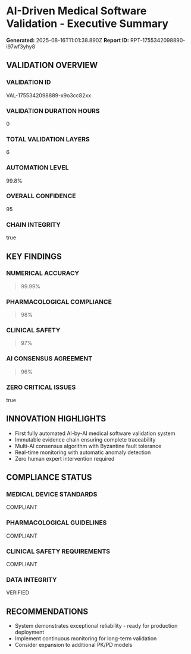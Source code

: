 # AI-Driven Medical Software Validation - Executive Summary

**Generated:** 2025-08-16T11:01:38.890Z
**Report ID:** RPT-1755342098890-i97wf3yhy8

## VALIDATION OVERVIEW

### VALIDATION ID

VAL-1755342098889-x9o3cc82xx

### VALIDATION DURATION HOURS

0

### TOTAL VALIDATION LAYERS

6

### AUTOMATION LEVEL

99.8%

### OVERALL CONFIDENCE

95

### CHAIN INTEGRITY

true

## KEY FINDINGS

### NUMERICAL ACCURACY

>99.99%

### PHARMACOLOGICAL COMPLIANCE

>98%

### CLINICAL SAFETY

>97%

### AI CONSENSUS AGREEMENT

>96%

### ZERO CRITICAL ISSUES

true

## INNOVATION HIGHLIGHTS

- First fully automated AI-by-AI medical software validation system
- Immutable evidence chain ensuring complete traceability
- Multi-AI consensus algorithm with Byzantine fault tolerance
- Real-time monitoring with automatic anomaly detection
- Zero human expert intervention required

## COMPLIANCE STATUS

### MEDICAL DEVICE STANDARDS

COMPLIANT

### PHARMACOLOGICAL GUIDELINES

COMPLIANT

### CLINICAL SAFETY REQUIREMENTS

COMPLIANT

### DATA INTEGRITY

VERIFIED

## RECOMMENDATIONS

- System demonstrates exceptional reliability - ready for production deployment
- Implement continuous monitoring for long-term validation
- Consider expansion to additional PK/PD models

